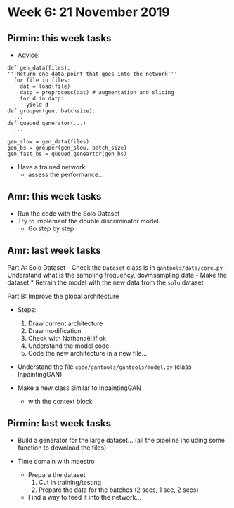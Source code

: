 # Week 6: 21 November 2019

## Pirmin: this week tasks

- Advice:
```
def gen_data(files):
'''Return one data point that goes into the network'''
  for file in files:
    dat = load(file)
    datp = preprocess(dat) # augmentation and slicing
    for d in datp:
      yield d
def grouper(gen, batchsize):
  ...
def queued_generator(...)
  ...

gen_slow = gen_data(files)
gen_bs = grouper(gen_slow, batch_size)
gen_fast_bs = queued_geneartor(gen_bs)
```
- Have a trained network
  * assess the performance...

## Amr: this week tasks
  - Run the code with the Solo Dataset
  - Try to implement the double discriminator model.
    * Go step by step


## Amr: last week tasks

Part A: Solo Dataset
    - Check the `Dataset` class is in `gantools/data/core.py`
    - Understand what is the sampling frequency, downsampling data
    - Make the dataset
        * Retrain the model with the new data from the `solo` dataset

Part B: Improve the global architecture

  * Steps:
    1. Draw current architecture
    2. Draw modification
    3. Check with Nathanaël if ok
    4. Understand the model code
    5. Code the new architecture in a new file...

  * Understand the file `code/gantools/gantools/model.py` (class InpaintingGAN)
  * Make a new class similar to InpaintingGAN
    * with the context block

## Pirmin: last week tasks

- Build a generator for the large dataset... (all the pipeline including some function to download the files)

- Time domain with maestro
  	* Prepare the dataset
  	  1. Cut in training/testing
  	  2. Prepare the data for the batches (2 secs, 1 sec, 2 secs) 
  	* Find a way to feed it into the network...
    
